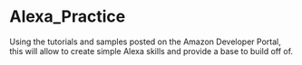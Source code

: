 # Alexa_Practice
Using the tutorials and samples posted on the Amazon Developer Portal, this will allow to create simple Alexa skills and provide a base to build off of.
